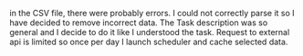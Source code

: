 in the CSV file, there were probably errors. I could not correctly parse it so I have decided to remove incorrect data. The Task description was so general and I decide to do it like I understood the task.
Request to external api is limited so once per day I launch scheduler and cache selected data.